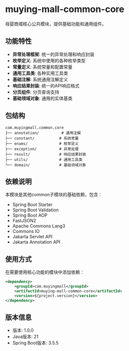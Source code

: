 # muying-mall-common-core

母婴商城核心公共模块，提供基础功能和通用组件。

## 功能特性

- **异常处理框架**: 统一的异常处理和响应封装
- **枚举定义**: 系统中使用的各种枚举类型
- **常量定义**: 系统常量和配置常量
- **通用工具类**: 各种实用工具类
- **基础注解**: 系统通用注解定义
- **响应结果封装**: 统一的API响应格式
- **分页组件**: 分页查询支持
- **基础领域对象**: 通用的实体基类

## 包结构

```
com.muyingmall.common.core
├── annotation/          # 通用注解
├── constant/           # 系统常量
├── enums/              # 枚举定义
├── exception/          # 异常处理
├── result/             # 响应结果封装
├── utils/              # 通用工具类
└── domain/             # 基础领域对象
```

## 依赖说明

本模块是其他common子模块的基础依赖，包含：

- Spring Boot Starter
- Spring Boot Validation
- Spring Boot AOP
- FastJSON2
- Apache Commons Lang3
- Commons IO
- Jakarta Servlet API
- Jakarta Annotation API

## 使用方式

在需要使用核心功能的模块中添加依赖：

```xml
<dependency>
    <groupId>com.muyingmall</groupId>
    <artifactId>muying-mall-common-core</artifactId>
    <version>${project.version}</version>
</dependency>
```

## 版本信息

- 版本: 1.0.0
- Java版本: 21
- Spring Boot版本: 3.5.5